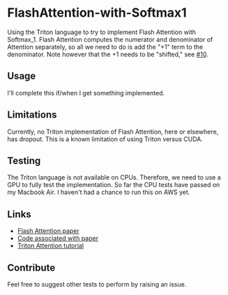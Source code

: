 # FlashAttention-with-Softmax1

Using the Triton language to try to implement Flash Attention with Softmax_1. 
Flash Attention computes the numerator and denominator of Attention separately, so all we need to do is add the "+1" term to the denominator.
Note however that the +1 needs to be "shifted," see [#10](https://github.com/softmax1/softmax1/issues/10).

## Usage
I'll complete this if/when I get something implemented.

## Limitations
Currently, no Triton implementation of Flash Attention, here or elsewhere, has dropout. 
This is a known limitation of using Triton versus CUDA.

## Testing
The Triton language is not available on CPUs.
Therefore, we need to use a GPU to fully test the implementation.
So far the CPU tests have passed on my Macbook Air.
I haven't had a chance to run this on AWS yet.

## Links
- [Flash Attention paper](https://arxiv.org/abs/2205.14135)
- [Code associated with paper](https://github.com/Dao-AILab/flash-attention/tree/main)
- [Triton Attention tutorial](https://triton-lang.org/main/getting-started/tutorials/06-fused-attention.html)

## Contribute
Feel free to suggest other tests to perform by raising an issue.
